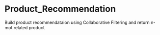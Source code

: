# Product_Recommendation
Build product recommendataion using Collaborative Filtering and return n-mot related product
